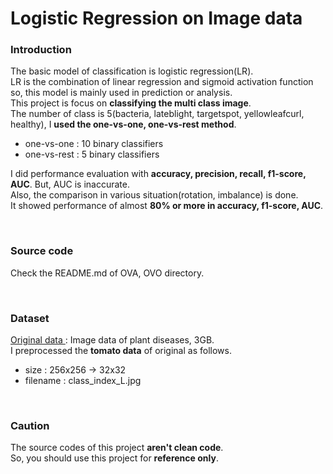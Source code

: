 # Logistic Regression on Image data
### Introduction
The basic model of classification is logistic regression(LR).    
LR is the combination of linear regression and sigmoid activation function so, this model is mainly used in prediction or analysis.    
This project is focus on **classifying the multi class image**.    
The number of class is 5(bacteria, lateblight, targetspot, yellowleafcurl, healthy), I **used the one-vs-one, one-vs-rest method**.     
  - one-vs-one : 10 binary classifiers    
  - one-vs-rest : 5 binary classifiers    
  
I did performance evaluation with **accuracy, precision, recall, f1-score, AUC**. But, AUC is inaccurate.    
Also, the comparison in various situation(rotation, imbalance) is done.    
It showed performance of almost **80% or more in accuracy, f1-score, AUC**. 

<br/>

### Source code
Check the README.md of OVA, OVO directory.

<br/>

### Dataset
<a href="https://www.kaggle.com/saroz014/plant-diseases"> Original data </a>: Image data of plant diseases, 3GB.     
I preprocessed the **tomato data** of original as follows.
- size : 256x256 -> 32x32    
- filename : class_index_L<rotation angle>.jpg

<br/>

### Caution
The source codes of this project **aren't clean code**.    
So, you should use this project for **reference only**. 
